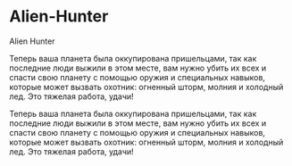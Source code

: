 # Alien-Hunter
Alien Hunter


Теперь ваша планета была оккупирована пришельцами, так как последние люди выжили в этом месте, вам нужно убить их всех и спасти свою планету с помощью оружия и специальных навыков, которые может вызвать охотник: огненный шторм, молния и холодный лед. Это тяжелая работа, удачи!

Теперь ваша планета была оккупирована пришельцами, так как последние люди выжили в этом месте, вам нужно убить их всех и спасти свою планету с помощью оружия и специальных навыков, которые может вызвать охотник: огненный шторм, молния и холодный лед. Это тяжелая работа, удачи!
